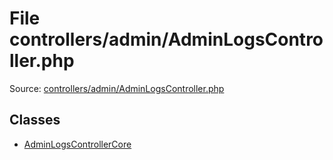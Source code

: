 File controllers/admin/AdminLogsController.php
=========

Source: [controllers/admin/AdminLogsController.php](https://github.com/PrestaShop/PrestaShop/blob/1.5.6.1/controllers/admin/AdminLogsController.php)


Classes
-------

* [AdminLogsControllerCore](class.AdminLogsControllerCore.md)

